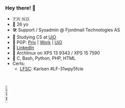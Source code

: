 ### Hey there! 👋

- 🇫🇷 🇳🇴
- 👨 26 yo
- 🛠️ Support / Sysadmin @ Fjordmail Technologies AS
- 📕 Studying CS at [UiO](https://www.uio.no/studier/program/informatikk-programmering/)
- 🔑 PGP: [Priv](https://www.karlsen.fr/karlsen.asc) | [Work](https://www.karlsen.fr/fjordmail.asc) | [UiO](https://www.karlsen.fr/uio.asc)
- 🔗 [LinkedIn](https://linkedin.com/in/sebastka)
- 🐧 Archlinux on XPS 13 9343 / XPS 15 7590
- 🦜 C, Bash, Python, PHP, HTML
- Certs:
    - [LFSC](https://training.linuxfoundation.org/certification/verify/): Karlsen #LF-31wpy5fcie

<br>

<a href="https://training.linuxfoundation.org/certification/verify/" target="_blank"><img title="LFCS Cert ID: LF-31wpy5fcie" alt="LFCS Badge ID: LF-31wpy5fcie" width="12%" src="https://user-images.githubusercontent.com/35309144/123339107-495c1600-d54a-11eb-9c58-ce8b8e13af70.png"/></a>


<!--
**sebastka/sebastka** is a ✨ _special_ ✨ repository because its `README.md` (this file) appears on your GitHub profile.

Here are some ideas to get you started:

- 🔭 I’m currently working on ...
- 🌱 I’m currently learning ...
- 👯 I’m looking to collaborate on ...
- 🤔 I’m looking for help with ...
- 💬 Ask me about ...
- 📫 How to reach me: ...
- 😄 Pronouns: ...
- ⚡ Fun fact: ...
-->
